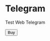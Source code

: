 <!DOCTYPE html>
<hmtl lang="ru">
<head>
    <meta chatset="UTF-8">
    <title>Тест</title>
</head>
<body>
    <div id="main">
        <h1>Telegram</h1>
        <p> Test Web Telegram </p>
        <button id="buy"> Buy </button>

</body>
</hmtl>
